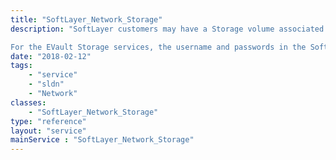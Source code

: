 ```yaml
---
title: "SoftLayer_Network_Storage"
description: "SoftLayer customers may have a Storage volume associated with their account. Storage types include NAS, Lockbox, iSCSI, EVault backup, and Hub cloud storage. Information such as the account the Storage volume is associated to, username and password to access the Storage volume, related server (EVault only) and the capacity used are some of the details that may be retrieved using this service. Information regarding the Storage's resource that is useful in reconfiguring and mounting a StorageLayer volume may also be retrieved from this service. 

For the EVault Storage services, the username and passwords in the SoftLayer_Network_Storage services are used to register the EVault server agent with the vault. Please see the [SoftLayer_Account_Password](/reference/datatypes/SoftLayer_Account_Password) service to edit the passwords and notes for the EVault Webcc tool. "
date: "2018-02-12"
tags:
    - "service"
    - "sldn"
    - "Network"
classes:
    - "SoftLayer_Network_Storage"
type: "reference"
layout: "service"
mainService : "SoftLayer_Network_Storage"
---
```

